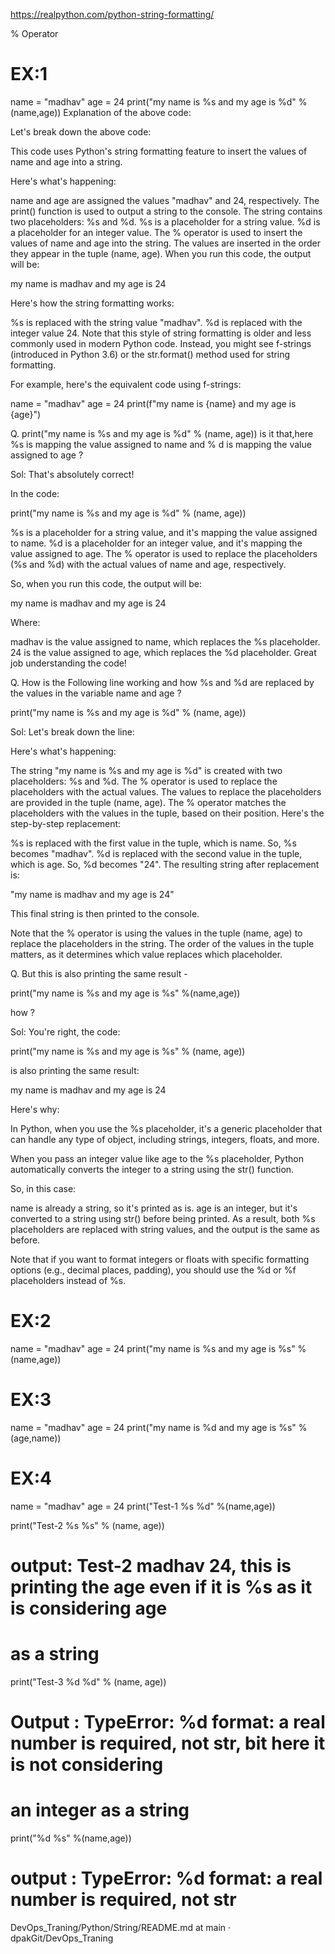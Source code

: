 https://realpython.com/python-string-formatting/


% Operator
# EX:1
name = "madhav"
age = 24
print("my name is %s and my age is %d" %(name,age))
Explanation of the above code:

Let's break down the above code:

This code uses Python's string formatting feature to insert the values of name and age into a string.

Here's what's happening:

name and age are assigned the values "madhav" and 24, respectively.
The print() function is used to output a string to the console.
The string contains two placeholders: %s and %d.
%s is a placeholder for a string value.
%d is a placeholder for an integer value.
The % operator is used to insert the values of name and age into the string.
The values are inserted in the order they appear in the tuple (name, age).
When you run this code, the output will be:

my name is madhav and my age is 24

Here's how the string formatting works:

%s is replaced with the string value "madhav".
%d is replaced with the integer value 24.
Note that this style of string formatting is older and less commonly used in modern Python code. Instead, you might see f-strings (introduced in Python 3.6) or the str.format() method used for string formatting.

For example, here's the equivalent code using f-strings:

name = "madhav" age = 24 print(f"my name is {name} and my age is {age}")

Q. print("my name is %s and my age is %d" % (name, age)) is it that,here %s is mapping the value assigned to name and % d is mapping the value assigned to age ?

Sol: That's absolutely correct!

In the code:

print("my name is %s and my age is %d" % (name, age))

%s is a placeholder for a string value, and it's mapping the value assigned to name.
%d is a placeholder for an integer value, and it's mapping the value assigned to age.
The % operator is used to replace the placeholders (%s and %d) with the actual values of name and age, respectively.

So, when you run this code, the output will be:

my name is madhav and my age is 24

Where:

madhav is the value assigned to name, which replaces the %s placeholder.
24 is the value assigned to age, which replaces the %d placeholder.
Great job understanding the code!

Q. How is the Following line working and how %s and %d are replaced by the values in the variable name and age ?

print("my name is %s and my age is %d" % (name, age))

Sol: Let's break down the line:

Here's what's happening:

The string "my name is %s and my age is %d" is created with two placeholders: %s and %d.
The % operator is used to replace the placeholders with the actual values.
The values to replace the placeholders are provided in the tuple (name, age).
The % operator matches the placeholders with the values in the tuple, based on their position.
Here's the step-by-step replacement:

%s is replaced with the first value in the tuple, which is name. So, %s becomes "madhav".
%d is replaced with the second value in the tuple, which is age. So, %d becomes "24".
The resulting string after replacement is:

"my name is madhav and my age is 24"

This final string is then printed to the console.

Note that the % operator is using the values in the tuple (name, age) to replace the placeholders in the string. The order of the values in the tuple matters, as it determines which value replaces which placeholder.

Q. But this is also printing the same result -

print("my name is %s and my age is %s" %(name,age))

how ?

Sol: You're right, the code:

print("my name is %s and my age is %s" % (name, age))

is also printing the same result:

my name is madhav and my age is 24

Here's why:

In Python, when you use the %s placeholder, it's a generic placeholder that can handle any type of object, including strings, integers, floats, and more.

When you pass an integer value like age to the %s placeholder, Python automatically converts the integer to a string using the str() function.

So, in this case:

name is already a string, so it's printed as is.
age is an integer, but it's converted to a string using str() before being printed.
As a result, both %s placeholders are replaced with string values, and the output is the same as before.

Note that if you want to format integers or floats with specific formatting options (e.g., decimal places, padding), you should use the %d or %f placeholders instead of %s.

# EX:2
name = "madhav"
age = 24
print("my name is %s and my age is %s" %(name,age))
# EX:3
name = "madhav"
age = 24
print("my name is %d and my age is %s" %(age,name))
# EX:4
name = "madhav"
age = 24
print("Test-1 %s %d" %(name,age))

print("Test-2 %s %s" % (name, age))
# output: Test-2 madhav 24, this is printing the age even if it is %s as it is considering age
# as a string

print("Test-3 %d %d" % (name, age))
# Output : TypeError: %d format: a real number is required, not str, bit here it is not considering
# an integer as a string

print("%d %s" %(name,age))
# output : TypeError: %d format: a real number is required, not str
DevOps_Traning/Python/String/README.md at main · dpakGit/DevOps_Traning 
